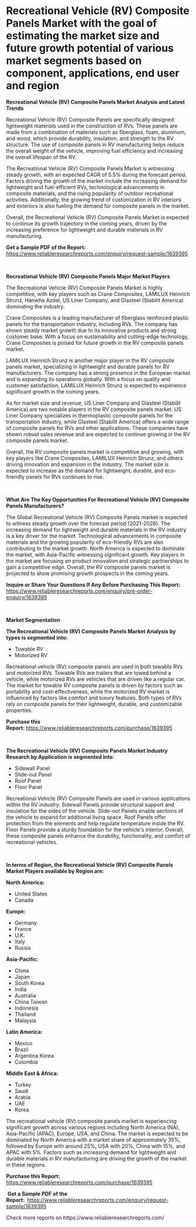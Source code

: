 <p><h1>Recreational Vehicle (RV) Composite Panels Market with the goal of estimating the market size and future growth potential of various market segments based on component, applications, end user and region</h1></p><p><strong>Recreational Vehicle (RV) Composite Panels Market Analysis and Latest Trends</strong></p>
<p><p>Recreational Vehicle (RV) Composite Panels are specifically designed lightweight materials used in the construction of RVs. These panels are made from a combination of materials such as fiberglass, foam, aluminum, and wood, which provide durability, insulation, and strength to the RV structure. The use of composite panels in RV manufacturing helps reduce the overall weight of the vehicle, improving fuel efficiency and increasing the overall lifespan of the RV.</p><p>The Recreational Vehicle (RV) Composite Panels Market is witnessing steady growth, with an expected CAGR of 5.5% during the forecast period. Factors driving the growth of the market include the increasing demand for lightweight and fuel-efficient RVs, technological advancements in composite materials, and the rising popularity of outdoor recreational activities. Additionally, the growing trend of customization in RV interiors and exteriors is also fueling the demand for composite panels in the market.</p><p>Overall, the Recreational Vehicle (RV) Composite Panels Market is expected to continue its growth trajectory in the coming years, driven by the increasing preference for lightweight and durable materials in RV manufacturing.</p></p>
<p><strong>Get a Sample PDF of the Report:&nbsp;</strong> <a href="https://www.reliableresearchreports.com/enquiry/request-sample/1639395">https://www.reliableresearchreports.com/enquiry/request-sample/1639395</a></p>
<p>&nbsp;</p>
<p><strong>Recreational Vehicle (RV) Composite Panels Major Market Players</strong></p>
<p><p>The Recreational Vehicle (RV) Composite Panels Market is highly competitive, with key players such as Crane Composites, LAMILUX Heinrich Strunz, Hanwha Azdel, US Liner Company, and Glasteel (Stabilit America) dominating the industry.</p><p>Crane Composites is a leading manufacturer of fiberglass reinforced plastic panels for the transportation industry, including RVs. The company has shown steady market growth due to its innovative products and strong customer base. With a focus on sustainability and cutting-edge technology, Crane Composites is poised for future growth in the RV composite panels market.</p><p>LAMILUX Heinrich Strunz is another major player in the RV composite panels market, specializing in lightweight and durable panels for RV manufacturers. The company has a strong presence in the European market and is expanding its operations globally. With a focus on quality and customer satisfaction, LAMILUX Heinrich Strunz is expected to experience significant growth in the coming years.</p><p>As for market size and revenue, US Liner Company and Glasteel (Stabilit America) are two notable players in the RV composite panels market. US Liner Company specializes in thermoplastic composite panels for the transportation industry, while Glasteel (Stabilit America) offers a wide range of composite panels for RVs and other applications. These companies have shown robust sales revenue and are expected to continue growing in the RV composite panels market.</p><p>Overall, the RV composite panels market is competitive and growing, with key players like Crane Composites, LAMILUX Heinrich Strunz, and others driving innovation and expansion in the industry. The market size is expected to increase as the demand for lightweight, durable, and eco-friendly panels for RVs continues to rise.</p></p>
<p>&nbsp;</p>
<p><strong>What Are The Key Opportunities For Recreational Vehicle (RV) Composite Panels Manufacturers?</strong></p>
<p><p>The Global Recreational Vehicle (RV) Composite Panels market is expected to witness steady growth over the forecast period (2021-2026). The increasing demand for lightweight and durable materials in the RV industry is a key driver for the market. Technological advancements in composite materials and the growing popularity of eco-friendly RVs are also contributing to the market growth. North America is expected to dominate the market, with Asia-Pacific witnessing significant growth. Key players in the market are focusing on product innovation and strategic partnerships to gain a competitive edge. Overall, the RV composite panels market is projected to show promising growth prospects in the coming years.</p></p>
<p><strong>Inquire or Share Your Questions If Any Before Purchasing This Report:</strong> <a href="https://www.reliableresearchreports.com/enquiry/pre-order-enquiry/1639395">https://www.reliableresearchreports.com/enquiry/pre-order-enquiry/1639395</a></p>
<p>&nbsp;</p>
<p><strong>Market Segmentation</strong></p>
<p><strong>The Recreational Vehicle (RV) Composite Panels Market Analysis by types is segmented into:</strong></p>
<p><ul><li>Towable RV</li><li>Motorized RV</li></ul></p>
<p><p>Recreational vehicle (RV) composite panels are used in both towable RVs and motorized RVs. Towable RVs are trailers that are towed behind a vehicle, while motorized RVs are vehicles that are driven like a regular car. The market for towable RV composite panels is driven by factors such as portability and cost-effectiveness, while the motorized RV market is influenced by factors like comfort and luxury features. Both types of RVs rely on composite panels for their lightweight, durable, and customizable properties.</p></p>
<p><strong>Purchase this Report:&nbsp;</strong><a href="https://www.reliableresearchreports.com/purchase/1639395">https://www.reliableresearchreports.com/purchase/1639395</a></p>
<p>&nbsp;</p>
<p><strong>The Recreational Vehicle (RV) Composite Panels Market Industry Research by Application is segmented into:</strong></p>
<p><ul><li>Sidewall Panel</li><li>Slide-out Panel</li><li>Roof Panel</li><li>Floor Panel</li></ul></p>
<p><p>Recreational Vehicle (RV) Composite Panels are used in various applications within the RV industry. Sidewall Panels provide structural support and insulation for the sides of the vehicle. Slide-out Panels enable sections of the vehicle to expand for additional living space. Roof Panels offer protection from the elements and help regulate temperature inside the RV. Floor Panels provide a sturdy foundation for the vehicle's interior. Overall, these composite panels enhance the durability, functionality, and comfort of recreational vehicles.</p></p>
<p>&nbsp;</p>
<p><strong>In terms of Region, the Recreational Vehicle (RV) Composite Panels Market Players available by Region are:</strong></p>
<p>
    <p> <strong> North America: </strong>
        <ul>
            <li>United States</li>
            <li>Canada</li>
        </ul>
        </p> 
    <p> <strong> Europe: </strong>
        <ul>
            <li>Germany</li>
            <li>France</li>
            <li>U.K.</li>
            <li>Italy</li>
            <li>Russia</li>
        </ul>
        </p> 
    <p> <strong> Asia-Pacific: </strong>
        <ul>
            <li>China</li>
            <li>Japan</li>
            <li>South Korea</li>
            <li>India</li>
            <li>Australia</li>
            <li>China Taiwan</li>
            <li>Indonesia</li>
            <li>Thailand</li>
            <li>Malaysia</li>
        </ul>
        </p> 
    <p> <strong> Latin America: </strong>
        <ul>
            <li>Mexico</li>
            <li>Brazil</li>
            <li>Argentina Korea</li>
            <li>Colombia</li>
        </ul>
        </p> 
    <p> <strong> Middle East & Africa: </strong>
        <ul>
            <li>Turkey</li>
            <li>Saudi</li>
            <li>Arabia</li>
            <li>UAE</li>
            <li>Korea</li>
        </ul>
    </p>
    </p>
<p><p>The recreational vehicle (RV) composite panels market is experiencing significant growth across various regions including North America (NA), Asia-Pacific (APAC), Europe, USA, and China. The market is expected to be dominated by North America with a market share of approximately 35%, followed by Europe with around 25%, USA with 20%, China with 15%, and APAC with 5%. Factors such as increasing demand for lightweight and durable materials in RV manufacturing are driving the growth of the market in these regions.</p></p>
<p><strong>Purchase this Report: </strong><a href="https://www.reliableresearchreports.com/purchase/1639395">https://www.reliableresearchreports.com/purchase/1639395</a></p>
<p>&nbsp;<strong>Get a Sample PDF of the Report:&nbsp;&nbsp;</strong><a href="https://www.reliableresearchreports.com/enquiry/request-sample/1639395">https://www.reliableresearchreports.com/enquiry/request-sample/1639395</a></p>
<p><strong></strong></p>
<p>Check more reports on https://www.reliableresearchreports.com/</p>